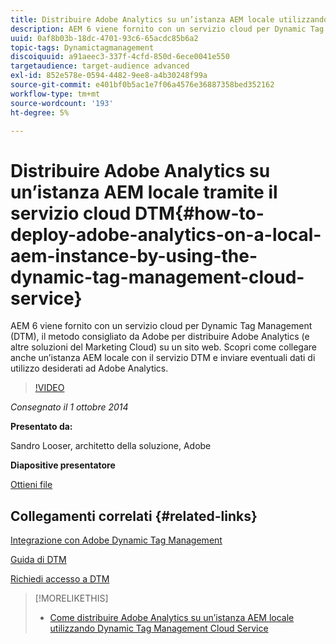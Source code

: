 ```yaml
---
title: Distribuire Adobe Analytics su un’istanza AEM locale utilizzando Dynamic Tag Management Cloud Service
description: AEM 6 viene fornito con un servizio cloud per Dynamic Tag Management (DTM), il metodo consigliato da Adobe per distribuire Adobe Analytics (e altre soluzioni del Marketing Cloud) su un sito web. Scopri come collegare anche un’istanza AEM locale con il servizio DTM e inviare eventuali dati di utilizzo desiderati ad Adobe Analytics.
uuid: 0af8b03b-18dc-4701-93c6-65acdc85b6a2
topic-tags: Dynamictagmanagement
discoiquuid: a91aeec3-337f-4cfd-850d-6ece0041e550
targetaudience: target-audience advanced
exl-id: 852e578e-0594-4482-9ee8-a4b30248f99a
source-git-commit: e401bf0b5ac1e7f06a4576e36887358bed352162
workflow-type: tm+mt
source-wordcount: '193'
ht-degree: 5%

---
```


# Distribuire Adobe Analytics su un’istanza AEM locale tramite il servizio cloud DTM{#how-to-deploy-adobe-analytics-on-a-local-aem-instance-by-using-the-dynamic-tag-management-cloud-service}

AEM 6 viene fornito con un servizio cloud per Dynamic Tag Management (DTM), il metodo consigliato da Adobe per distribuire Adobe Analytics (e altre soluzioni del Marketing Cloud) su un sito web. Scopri come collegare anche un’istanza AEM locale con il servizio DTM e inviare eventuali dati di utilizzo desiderati ad Adobe Analytics.

>[!VIDEO](https://video.tv.adobe.com/v/19401/?quality=9)

*Consegnato il 1 ottobre 2014*

**Presentato da:**

Sandro Looser, architetto della soluzione, Adobe

**Diapositive presentatore**

[Ottieni file](assets/dtm-10-1-2014.pdf)

## Collegamenti correlati {#related-links}

[Integrazione con Adobe Dynamic Tag Management](https://helpx.adobe.com/it/experience-manager/6-0/sites/administering/using/dtm.html)

[Guida di DTM](https://experienceleague.adobe.com/docs/data-collection.html?lang=en)

[Richiedi accesso a DTM](https://dtm.adobe.com/request_access)

<!--
[Get back to the Overview](https://helpx.adobe.com/experience-manager/kt/eseminars/gems/aem-index.html)
-->

>[!MORELIKETHIS]
>
>* [Come distribuire Adobe Analytics su un’istanza AEM locale utilizzando Dynamic Tag Management Cloud Service](aem-adobe-analytics-dynamic-tag-management.md)


